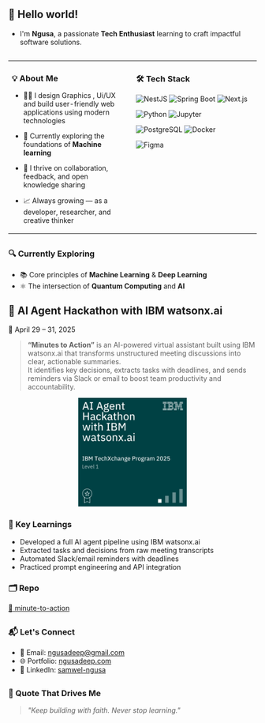 ## 👋 Hello world!

- I'm **Ngusa**, a passionate **Tech Enthusiast** learning to craft impactful software solutions.

##

<table>
  <tr>
    <td valign="top" width="33%" style="padding-right: 1rem;">

### 💡 About Me

- 👨‍💻 I design Graphics , Ui/UX and build user-friendly web applications using modern technologies
- 🧠 Currently exploring the foundations of **Machine learning**
- 💬 I thrive on collaboration, feedback, and open knowledge sharing
- 📈 Always growing — as a developer, researcher, and creative thinker

    </td>
    <td valign="top" width="33%">

### 🛠️ Tech Stack

![NestJS](https://img.shields.io/badge/NestJS-E0234E?style=for-the-badge&logo=nestjs&logoColor=white)
![Spring Boot](https://img.shields.io/badge/Spring_Boot-6DB33F?style=for-the-badge&logo=spring-boot&logoColor=white)
![Next.js](https://img.shields.io/badge/Next.js-000000?style=for-the-badge&logo=nextdotjs&logoColor=white)
<br>

![Python](https://img.shields.io/badge/Python-FFD43B?style=for-the-badge&logo=python&logoColor=black)
![Jupyter](https://img.shields.io/badge/Jupyter_Notebook-F28500?style=for-the-badge&logo=jupyter&logoColor=white)
<br>

![PostgreSQL](https://img.shields.io/badge/PostgreSQL-316192?style=for-the-badge&logo=postgresql&logoColor=white)
![Docker](https://img.shields.io/badge/Docker-0db7ed?style=for-the-badge&logo=docker&logoColor=white)
<br>

![Figma](https://img.shields.io/badge/Figma-ffbaba?style=for-the-badge&logo=figma&logoColor=black)

</td>
  </tr>
</table>

##

### 🔍 Currently Exploring

- 📚 Core principles of **Machine Learning** & **Deep Learning**
- ⚛️ The intersection of **Quantum Computing** and **AI**

##

## 🏅 AI Agent Hackathon with IBM watsonx.ai

📅 April 29 – 31, 2025

> **“Minutes to Action”** is an AI-powered virtual assistant built using IBM watsonx.ai that transforms unstructured meeting discussions into clear, actionable summaries.  
> It identifies key decisions, extracts tasks with deadlines, and sends reminders via Slack or email to boost team productivity and accountability.

<p align="center">
  <img src="./assets/ai-agent-hackathon-with-ibm-watsonx-ai.png" alt="IBM WatsonX Hackathon Badge" width="220" />
</p>

### 🧠 Key Learnings

- Developed a full AI agent pipeline using IBM watsonx.ai
- Extracted tasks and decisions from raw meeting transcripts
- Automated Slack/email reminders with deadlines
- Practiced prompt engineering and API integration

### 🗂️ Repo

[📁 minute-to-action](https://github.com/meena108/minute-to-action.git)

##

### 📬 Let's Connect

- 📧 Email: [ngusadeep@gmail.com](mailto:ngusadeep@gmail.com)
- 🌐 Portfolio: [ngusadeep.com](https://ngusadeep.com)
- 💼 LinkedIn: [samwel-ngusa](https://www.linkedin.com/in/samwel-ngusa-aab144244)

##

### 🌟 Quote That Drives Me

> _"Keep building with faith. Never stop learning."_

##
